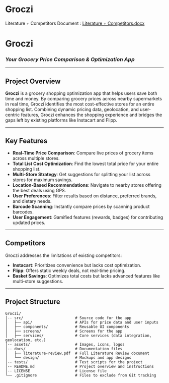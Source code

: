 # Groczi

Literature + Competitors Document : 
[Literature + Competitors.docx](https://github.com/user-attachments/files/18188417/Literature.%2B.Competitors.docx)
# **Groczi**  
### *Your Grocery Price Comparison & Optimization App*  

---

## **Project Overview**  
**Groczi** is a grocery shopping optimization app that helps users save both time and money. By comparing grocery prices across nearby supermarkets in real time, Groczi identifies the most cost-effective stores for an entire shopping list. Combining dynamic pricing data, geolocation, and user-centric features, Groczi enhances the shopping experience and bridges the gaps left by existing platforms like Instacart and Flipp.

---

## **Key Features**  
- **Real-Time Price Comparison**: Compare live prices of grocery items across multiple stores.  
- **Total List Cost Optimization**: Find the lowest total price for your entire shopping list.  
- **Multi-Store Strategy**: Get suggestions for splitting your list across stores for maximum savings.  
- **Location-Based Recommendations**: Navigate to nearby stores offering the best deals using GPS.  
- **User Preferences**: Filter results based on distance, preferred brands, and dietary needs.  
- **Barcode Scanning**: Instantly compare prices by scanning product barcodes.  
- **User Engagement**: Gamified features (rewards, badges) for contributing updated prices.  

---

## **Competitors**  
Groczi addresses the limitations of existing competitors:  
- **Instacart**: Prioritizes convenience but lacks cost optimization.  
- **Flipp**: Offers static weekly deals, not real-time pricing.  
- **Basket Savings**: Optimizes total costs but lacks advanced features like multi-store suggestions.  

---

## **Project Structure**  

```plaintext
Groczi/
│-- src/                       # Source code for the app
│   ├── api/                   # APIs for price data and user inputs
│   ├── components/            # Reusable UI components
│   ├── screens/               # Screens for the app
│   ├── services/              # Core services (data integration, geolocation, etc.)
│-- assets/                    # Images, icons, logos
│-- docs/                      # Documentation files
│   ├── literature-review.pdf  # Full Literature Review document
│   └── design/                # Mockups and app designs
│-- tests/                     # Test scripts for the project
│-- README.md                  # Project overview and instructions
│-- LICENSE                    # License file
└── .gitignore                 # Files to exclude from Git tracking
